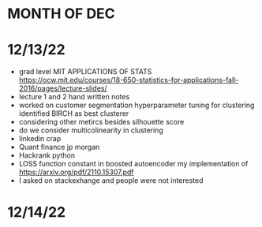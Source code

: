 # MONTH OF DEC 
# 12/13/22
- grad level MIT APPLICATIONS OF STATS https://ocw.mit.edu/courses/18-650-statistics-for-applications-fall-2016/pages/lecture-slides/
- lecture 1 and 2 hand written notes
- worked on customer segmentation hyperparameter tuning for clustering identified BIRCH as best clusterer 
- considering other metircs besides silhouette score 
- do we consider multicolinearity in clustering 
- linkedin crap
- Quant finance jp morgan 
- Hackrank python
- LOSS function constant in boosted autoencoder my implementation of  https://arxiv.org/pdf/2110.15307.pdf
- I asked on stackexhange and people were not interested

# 12/14/22

